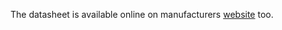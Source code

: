 The datasheet is available online on manufacturers [website](https://www.lumex.com/datasheet/LCD-S101D14TR.html) too.
